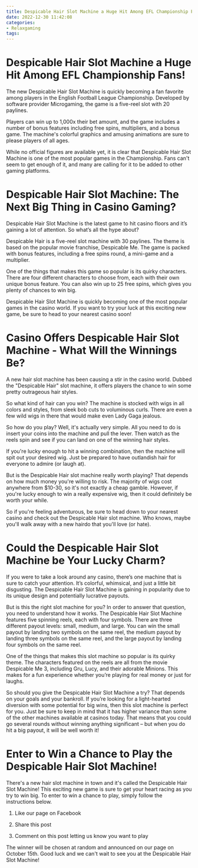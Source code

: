 ```yaml
---
title: Despicable Hair Slot Machine a Huge Hit Among EFL Championship Fans!
date: 2022-12-30 11:42:08
categories:
- Relaxgaming
tags:
---
```



#  Despicable Hair Slot Machine a Huge Hit Among EFL Championship Fans!

The new Despicable Hair Slot Machine is quickly becoming a fan favorite among players in the English Football League Championship. Developed by software provider Microgaming, the game is a five-reel slot with 20 paylines.

Players can win up to 1,000x their bet amount, and the game includes a number of bonus features including free spins, multipliers, and a bonus game. The machine's colorful graphics and amusing animations are sure to please players of all ages.

While no official figures are available yet, it is clear that Despicable Hair Slot Machine is one of the most popular games in the Championship. Fans can't seem to get enough of it, and many are calling for it to be added to other gaming platforms.

#  Despicable Hair Slot Machine: The Next Big Thing in Casino Gaming?

Despicable Hair Slot Machine is the latest game to hit casino floors and it’s gaining a lot of attention. So what’s all the hype about?

Despicable Hair is a five-reel slot machine with 30 paylines. The theme is based on the popular movie franchise, Despicable Me. The game is packed with bonus features, including a free spins round, a mini-game and a multiplier.

One of the things that makes this game so popular is its quirky characters. There are four different characters to choose from, each with their own unique bonus feature. You can also win up to 25 free spins, which gives you plenty of chances to win big.

Despicable Hair Slot Machine is quickly becoming one of the most popular games in the casino world. If you want to try your luck at this exciting new game, be sure to head to your nearest casino soon!

#  Casino Offers Despicable Hair Slot Machine - What Will the Winnings Be?

A new hair slot machine has been causing a stir in the casino world. Dubbed the "Despicable Hair" slot machine, it offers players the chance to win some pretty outrageous hair styles.

So what kind of hair can you win? The machine is stocked with wigs in all colors and styles, from sleek bob cuts to voluminous curls. There are even a few wild wigs in there that would make even Lady Gaga jealous.

So how do you play? Well, it's actually very simple. All you need to do is insert your coins into the machine and pull the lever. Then watch as the reels spin and see if you can land on one of the winning hair styles.

If you're lucky enough to hit a winning combination, then the machine will spit out your desired wig. Just be prepared to have outlandish hair for everyone to admire (or laugh at).

But is the Despicable Hair slot machine really worth playing? That depends on how much money you're willing to risk. The majority of wigs cost anywhere from $10-30, so it's not exactly a cheap gamble. However, if you're lucky enough to win a really expensive wig, then it could definitely be worth your while.

So if you're feeling adventurous, be sure to head down to your nearest casino and check out the Despicable Hair slot machine. Who knows, maybe you'll walk away with a new hairdo that you'll love (or hate).

#  Could the Despicable Hair Slot Machine be Your Lucky Charm?

If you were to take a look around any casino, there’s one machine that is sure to catch your attention. It’s colorful, whimsical, and just a little bit disgusting. The Despicable Hair Slot Machine is gaining in popularity due to its unique design and potentially lucrative payouts.

But is this the right slot machine for you? In order to answer that question, you need to understand how it works. The Despicable Hair Slot Machine features five spinning reels, each with four symbols. There are three different payout levels: small, medium, and large. You can win the small payout by landing two symbols on the same reel, the medium payout by landing three symbols on the same reel, and the large payout by landing four symbols on the same reel.

One of the things that makes this slot machine so popular is its quirky theme. The characters featured on the reels are all from the movie Despicable Me 3, including Gru, Lucy, and their adorable Minions. This makes for a fun experience whether you’re playing for real money or just for laughs.

So should you give the Despicable Hair Slot Machine a try? That depends on your goals and your bankroll. If you’re looking for a light-hearted diversion with some potential for big wins, then this slot machine is perfect for you. Just be sure to keep in mind that it has higher variance than some of the other machines available at casinos today. That means that you could go several rounds without winning anything significant – but when you do hit a big payout, it will be well worth it!

#  Enter to Win a Chance to Play the Despicable Hair Slot Machine!

There's a new hair slot machine in town and it's called the Despicable Hair Slot Machine! This exciting new game is sure to get your heart racing as you try to win big. To enter to win a chance to play, simply follow the instructions below.

1. Like our page on Facebook

2. Share this post

3. Comment on this post letting us know you want to play

The winner will be chosen at random and announced on our page on October 15th. Good luck and we can't wait to see you at the Despicable Hair Slot Machine!